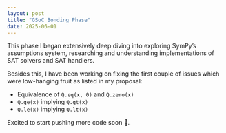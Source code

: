 ```yaml
---
layout: post
title: "GSoC Bonding Phase"
date: 2025-06-01
---
```


This phase I began extensively deep diving into exploring SymPy’s assumptions system, researching and understanding implementations of SAT solvers and SAT handlers.

Besides this, I have been working on fixing the first couple of issues which were low-hanging fruit as listed in my proposal:
- Equivalence of `Q.eq(x, 0)` and `Q.zero(x)`
- `Q.ge(x)` implying `Q.gt(x)`
- `Q.le(x)` implying `Q.lt(x)`

Excited to start pushing more code soon 🚀.
